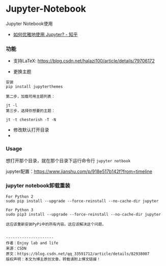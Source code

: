 # Jupyter-Notebook
Jupyter Notebook使用

* [如何优雅地使用 Jupyter? - 知乎](https://www.zhihu.com/question/59392251?sort=created)

### 功能

* 支持LaTeX: 
https://blog.csdn.net/halazi100/article/details/79706172

* 更换主题
```
安装
pip install jupyterthemes

第二步，加载可用主题列表：

jt -l
第三步，选择你想要的主题：

jt -t chesterish -T -N
```

* 修改默认打开目录
* 

### Usage
想打开那个目录，就在那个目录下运行命令行
`jupyter notbook`


jupyter配置：https://www.jianshu.com/p/918e517b142f?from=timeline


### jupyter notebook卸载重装

```
For Python 2
sudo pip install --upgrade --force-reinstall --no-cache-dir jupyter

For Python 3
sudo pip3 install --upgrade --force-reinstall --no-cache-dir jupyter

这应该重新安装PyPi中的所有内容。这应该解决这个问题，


--------------------- 
作者：Enjoy lab and life 
来源：CSDN 
原文：https://blog.csdn.net/qq_33591712/article/details/82938007 
版权声明：本文为博主原创文章，转载请附上博文链接！


```

